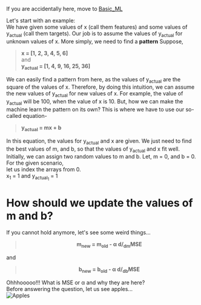 If you are accidentally here, move to [Basic_ML](https://github.com/Nasim-Ahmed71/Deep-Learning-Easy-Learn/blob/main/Introduction%20to%20ML/Basic_ML.md)

Let's start with an example:<html><br></html>
We have given some values of x (call them features) and some values of y<sub>actual</sub> (call them targets). Our job is to assume the values of y<sub>actual</sub> for unknown values of x. More simply, we need to find a **pattern**
Suppose, 
  >**x = [1, 2, 3, 4, 5, 6]**<br>
and<br>
  >**y<sub>actual</sub> = [1, 4, 9, 16, 25, 36]**

We can easily find a pattern from here, as the values of y<sub>actual</sub> are the square of the values of x. Therefore, by doing this intuition, we can assume the new values of y<sub>actual</sub> for new values of x. For example, the value of y<sub>actual</sub> will be 100, when the value of x is 10.
But, how we can make the machine learn the pattern on its own? This is where we have to use our so-called equation-
>**y<sub>actual</sub> = mx + b**

In this equation, the values for y<sub>actual</sub> and x are given. We just need to find the best values of m, and b, so that the values of y<sub>actual</sub> and x fit well. Initially, we can assign two random values to m and b. Let, m = 0, and b = 0.
<br>For the given scenario,<br>
let us index the arrays from 0.<br>
x<sub>1</sub> = 1 and y<sub>actual<sub>1</sub></sub> = 1
# How should we update the values of m and b?
If you cannot hold anymore, let's see some weird things...
> <p align = 'center'><b>m<sub>new</sub> = m<sub>old</sub> - α d/<sub>dm</sub>MSE</b></p>
and
> <p align = 'center'><b>b<sub>new</sub> = b<sub>old</sub> - α d/<sub>db</sub>MSE</b></p>
Ohhhooooo!!! What is MSE or α and why they are here?<br>
Before answering the question, let us see apples...<br>
![Apples](https://github.com/Nasim-Ahmed71/Deep-Learning-Easy-Learn/blob/main/Introduction%20to%20ML/Images/Apples.png)
